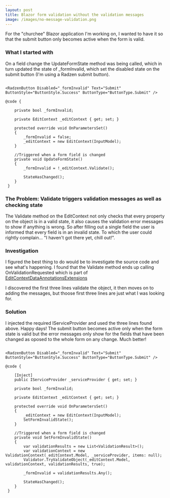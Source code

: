 ```yaml
---
layout: post
title: Blazor form validation without the validation messages
image: /images/no-message-validation.png
--- 
```


For the "churchee" Blazor application I'm working on, I wanted to have it so that the submit button only becomes active when the form is valid.

### What I started with 

On a field change the UpdateFormState method was being called, which in turn updated the state of _formInvalid, which set the disabled state on the submit button (I'm using a Radzen submit button).

```

<RadzenButton Disabled="_formInvalid" Text="Submit" ButtonStyle="ButtonStyle.Success" ButtonType="ButtonType.Submit" />

@code {

    private bool _formInvalid;

    private EditContext _editContext { get; set; }

    protected override void OnParametersSet()
    {
        _formInvalid = false;
        _editContext = new EditContext(InputModel);
    }

    //Triggered when a form field is changed
    private void UpdateFormState()
    {
        _formInvalid = !_editContext.Validate();

        StateHasChanged();
    }
 }

```

### The Problem: Validate triggers validation messages as well as checking state

The Validate method on the EditContext not only checks that every property on the object is in a valid state, it also causes the validation error messages to show if anything is wrong. So after filling out a single field the user is informed that every field is in an invalid state. To which the user could rightly complain... "I haven't got there yet, chill out!".


### Investigation

I figured the best thing to do would be to investigate the source code and see what's happening. I found that the Validate method ends up calling OnValidationRequested which is part of [EditContextDataAnnotationsExtensions](https://github.com/dotnet/aspnetcore/blob/main/src/Components/Forms/src/EditContextDataAnnotationsExtensions.cs)

I discovered the first three lines validate the object, it then moves on to adding the messages, but thoose first three lines are just what I was looking for.

### Solution

I injected the required IServiceProvider and used the three lines found above. Happy days! The submit button becomes active only when the form state is valid but the error messages only show for the fields that have been changed as oposed to the whole form on any change. Much better!

```

<RadzenButton Disabled="_formInvalid" Text="Submit" ButtonStyle="ButtonStyle.Success" ButtonType="ButtonType.Submit" />

@code {

    [Inject]
    public IServiceProvider _serviceProvider { get; set; }

    private bool _formInvalid;

    private EditContext _editContext { get; set; }

    protected override void OnParametersSet()
    {
        _editContext = new EditContext(InputModel);
        SetFormInvalidState();
    }

    //Triggered when a form field is changed
    private void SetFormInvalidState()
    {
        var validationResults = new List<ValidationResult>();
        var validationContext = new ValidationContext(_editContext.Model, _serviceProvider, items: null);
        Validator.TryValidateObject(_editContext.Model, validationContext, validationResults, true);

        _formInvalid = validationResults.Any();

        StateHasChanged();
    }
 }

```

